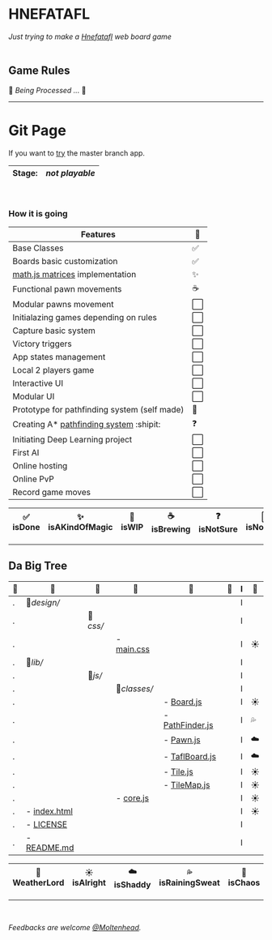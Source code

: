 # HNEFATAFL
*Just trying to make a [Hnefatafl](https://en.wikipedia.org/wiki/Tafl_games) web board game*
<br/><br/>

## Game Rules
:construction:  *Being Processed ...*  :construction:
<br/>
<hr/>

# Git Page
If you want to [try](https://moltenhead.github.io/Hnefatafl) the master branch app.
<br/>

**Stage:**|*not playable*
-|-

<br/>

### How it is going
Features|:vertical_traffic_light:
--------|------------------------
Base Classes|:white_check_mark:
Boards basic customization|:white_check_mark:
[math.js matrices](http://mathjs.org/docs/datatypes/matrices.html) implementation|:sparkles:
Functional pawn movements|:coffee:
Modular pawns movement|:white_large_square:
Initialazing games depending on rules|:white_large_square:
Capture basic system|:white_large_square:
Victory triggers|:white_large_square:
App states management|:white_large_square:
Local 2 players game|:white_large_square:
Interactive UI|:white_large_square:
Modular UI|:white_large_square:
Prototype for pathfinding system (self made)|:construction:
Creating A* [pathfinding system](http://www.cokeandcode.com/main/tutorials/path-finding/) :shipit:|:question:
Initiating Deep Learning project|:white_large_square:
First AI|:white_large_square:
Online hosting|:white_large_square:
Online PvP|:white_large_square:
Record game moves|:white_large_square:

:white_check_mark: isDone|:sparkles: isAKindOfMagic|:construction: isWIP|:coffee: isBrewing|:question: isNotSure| :white_large_square: isNotMade
-|-|-|-|-|-

<hr/>

## Da Big Tree

:deciduous_tree:|:evergreen_tree:|:ear_of_rice:|:blossom:|:herb:|:seedling:|I|:frog:
----------------|----------------|-------------|---------|------|----------|-|------
.|:file_folder:*design/*|||||I|
.||:file_folder:*css/*||||I|
.|||- [main.css](https://github.com/Moltenhead/Hnefatafl/tree/master/design/css/main.css)|||I|:sunny:
.|:file_folder:*lib/*|||||I|
.||:file_folder:*js/*||||I|
.|||:file_folder:*classes/*|||I|
.||||- [Board.js](https://github.com/Moltenhead/Hnefatafl/tree/master/lib/js/classes/Board.js)||I|:sunny:
.||||- [PathFinder.js](https://github.com/Moltenhead/Hnefatafl/tree/master/lib/js/classes/PathFinder.js)||I|:sweat_drops:
.||||- [Pawn.js](https://github.com/Moltenhead/Hnefatafl/tree/master/lib/js/classes/Pawn.js)||I|:cloud:
.||||- [TaflBoard.js](https://github.com/Moltenhead/Hnefatafl/tree/master/lib/js/classes/TaflBoard.js)||I|:cloud:
.||||- [Tile.js](https://github.com/Moltenhead/Hnefatafl/tree/master/lib/js/classes/Tile.js)||I|:sunny:
.||||- [TileMap.js](https://github.com/Moltenhead/Hnefatafl/tree/master/lib/js/classes/TileMap.js)||I|:sunny:
.|||- [core.js](https://github.com/Moltenhead/Hnefatafl/tree/master/lib/js/core.js)|||I|:sunny:
.|- [index.html](https://github.com/Moltenhead/Hnefatafl/tree/master/index.html)|||||I|:sunny:
.|- [LICENSE](https://github.com/Moltenhead/Hnefatafl/tree/master/LICENSE)|||||I|
.|- [README.md](https://github.com/Moltenhead/Hnefatafl/tree/master/README.md)|||||I|

:frog: WeatherLord|:sunny: isAlright|:cloud: isShaddy|:sweat_drops: isRainingSweat|:ocean: isChaos
-|-|-|-|-

<hr/>
<br/>

*Feedbacks are welcome [@Moltenhead](https://github.com/Moltenhead).*

